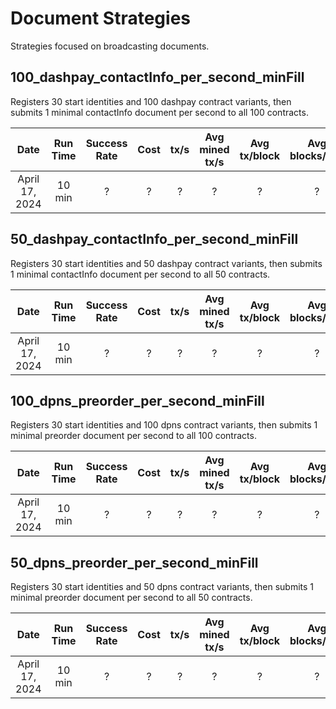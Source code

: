 # Document Strategies
Strategies focused on broadcasting documents.

## 100_dashpay_contactInfo_per_second_minFill
Registers 30 start identities and 100 dashpay contract variants, then submits 1 minimal contactInfo document per second to all 100 contracts.

| Date | Run Time | Success Rate | Cost | tx/s | Avg mined tx/s | Avg tx/block | Avg blocks/min | Attempt count | Success count | Nonce Errors | Timeout Errors | Other errors |
|:----------:|:----------:|:----------:|:----------:|:----------:|:----------:|:----------:|:----------:|:----------:|:----------:|:----------:|:----------:|:----------:|
| April 17, 2024 | 10 min | ? | ? | ? | ? | ? | ? | ? | ? | ? | ? | ? |

## 50_dashpay_contactInfo_per_second_minFill
Registers 30 start identities and 50 dashpay contract variants, then submits 1 minimal contactInfo document per second to all 50 contracts.

| Date | Run Time | Success Rate | Cost | tx/s | Avg mined tx/s | Avg tx/block | Avg blocks/min | Attempt count | Success count | Nonce Errors | Timeout Errors | Other errors |
|:----------:|:----------:|:----------:|:----------:|:----------:|:----------:|:----------:|:----------:|:----------:|:----------:|:----------:|:----------:|:----------:|
| April 17, 2024 | 10 min | ? | ? | ? | ? | ? | ? | ? | ? | ? | ? | ? |

## 100_dpns_preorder_per_second_minFill
Registers 30 start identities and 100 dpns contract variants, then submits 1 minimal preorder document per second to all 100 contracts.

| Date | Run Time | Success Rate | Cost | tx/s | Avg mined tx/s | Avg tx/block | Avg blocks/min | Attempt count | Success count | Nonce Errors | Timeout Errors | Other errors |
|:----------:|:----------:|:----------:|:----------:|:----------:|:----------:|:----------:|:----------:|:----------:|:----------:|:----------:|:----------:|:----------:|
| April 17, 2024 | 10 min | ? | ? | ? | ? | ? | ? | ? | ? | ? | ? | ? |

## 50_dpns_preorder_per_second_minFill
Registers 30 start identities and 50 dpns contract variants, then submits 1 minimal preorder document per second to all 50 contracts.

| Date | Run Time | Success Rate | Cost | tx/s | Avg mined tx/s | Avg tx/block | Avg blocks/min | Attempt count | Success count | Nonce Errors | Timeout Errors | Other errors |
|:----------:|:----------:|:----------:|:----------:|:----------:|:----------:|:----------:|:----------:|:----------:|:----------:|:----------:|:----------:|:----------:|
| April 17, 2024 | 10 min | ? | ? | ? | ? | ? | ? | ? | ? | ? | ? | ? |

